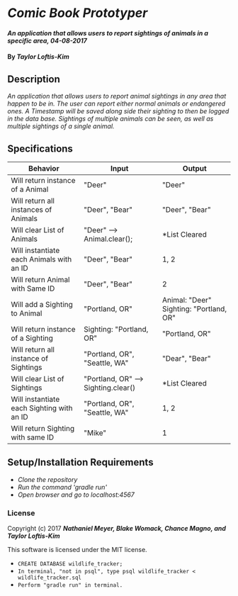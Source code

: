 # _Comic Book Prototyper_

#### _An application that allows users to report sightings of animals in a specific area, 04-08-2017_

#### By _**Taylor Loftis-Kim**_

## Description
_An application that allows users to report animal sightings in any area that happen to be in. The user can report either normal animals or endangered ones. A Timestamp will be saved along side their sighting to then be logged in the data base. Sightings of multiple animals can be seen, as well as multiple sightings of a single animal._


## Specifications

| Behavior                                  | Input                               | Output                                  |
|-------------------------------------------|-------------------------------------|-----------------------------------------|
| Will return instance of a Animal          | "Deer"                              | "Deer"                                  |
| Will return all instances of Animals      | "Deer", "Bear"                      | "Deer", "Bear"                          |
| Will clear List of Animals                | "Deer" --> Animal.clear();          | *List Cleared                           |
| Will instantiate each Animals with an ID  | "Deer", "Bear"                      | 1, 2                                    |
| Will return Animal with Same ID           | "Deer", "Bear"                      | 2                                       |
| Will add a Sighting to Animal             | "Portland, OR"                      | Animal: "Deer" Sighting: "Portland, OR" |
| Will return instance of a Sighting        | Sighting: "Portland, OR"            | "Portland, OR"                          |
| Will return all instance of Sightings     | "Portland, OR", "Seattle, WA"       | "Dear", "Bear"                          |
| Will clear List of Sightings              | "Portland, OR" --> Sighting.clear() | *List Cleared                           |
| Will instantiate each Sighting with an ID | "Portland, OR", "Seattle, WA"       | 1, 2                                    |
| Will return Sighting with same ID           | "Mike"                              | 1                                       |



## Setup/Installation Requirements

* _Clone the repository_
* _Run the command 'gradle run'_
* _Open browser and go to localhost:4567_


### License

Copyright (c) 2017 **_Nathaniel Meyer, Blake Womack, Chance Magno, and Taylor Loftis-Kim_**

This software is licensed under the MIT license.




* `CREATE DATABASE wildlife_tracker;`
* `In terminal, "not in psql", type psql wildlife_tracker < wildlife_tracker.sql`
* `Perform "gradle run" in terminal.`
